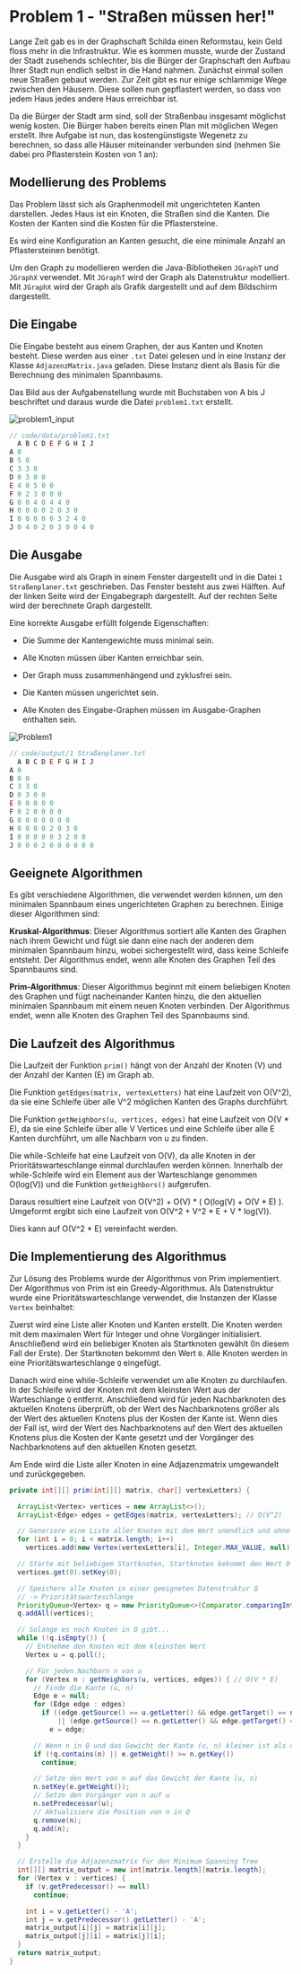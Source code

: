 # Problem 1 - "Straßen müssen her!"

Lange Zeit gab es in der Graphschaft Schilda einen Reformstau, kein Geld floss mehr in die Infrastruktur. Wie es kommen musste, wurde der Zustand der Stadt zusehends schlechter, bis die Bürger der Graphschaft den Aufbau Ihrer Stadt nun endlich selbst in die Hand nahmen. Zunächst einmal sollen neue Straßen gebaut werden. Zur Zeit gibt es nur einige schlammige Wege zwischen den Häusern. Diese sollen nun gepflastert werden, so dass von jedem Haus jedes andere Haus erreichbar ist. 

Da die Bürger der Stadt arm sind, soll der Straßenbau insgesamt möglichst wenig kosten. Die Bürger haben bereits einen Plan mit möglichen Wegen erstellt. Ihre Aufgabe ist nun, das kostengünstigste Wegenetz zu berechnen, so dass alle Häuser miteinander verbunden sind (nehmen Sie dabei pro Pflasterstein Kosten von 1 an):

## Modellierung des Problems

Das Problem lässt sich als Graphenmodell mit ungerichteten Kanten darstellen. Jedes Haus ist ein Knoten, die Straßen sind die Kanten. Die Kosten der Kanten sind die Kosten für die Pflastersteine. 

Es wird eine Konfiguration an Kanten gesucht, die eine minimale Anzahl an Pflastersteinen benötigt.

Um den Graph zu modellieren werden die Java-Bibliotheken `JGraphT` und `JGraphX` verwendet. Mit `JGraphT` wird der Graph als Datenstruktur modelliert. Mit `JGraphX` wird der Graph als Grafik dargestellt und auf dem Bildschirm dargestellt.

## Die Eingabe

Die Eingabe besteht aus einem Graphen, der aus Kanten und Knoten besteht. Diese werden aus einer `.txt` Datei gelesen und in eine Instanz der Klasse `AdjazenzMatrix.java` geladen. Diese Instanz dient als Basis für die Berechnung des minimalen Spannbaums.

Das Bild aus der Aufgabenstellung wurde mit Buchstaben von A bis J beschriftet und daraus wurde die Datei `problem1.txt` erstellt.

![problem1_input](images/problem1_input.png)


```js
// code/data/problem1.txt
  A B C D E F G H I J
A 0
B 5 0
C 3 3 0
D 0 3 0 0
E 4 0 5 0 0
F 0 2 3 0 0 0
G 0 0 4 0 4 4 0
H 0 0 0 0 2 0 3 0
I 0 0 0 0 0 3 2 4 0
J 0 4 0 2 0 3 0 0 4 0
```

## Die Ausgabe

Die Ausgabe wird als Graph in einem Fenster dargestellt und in die Datei `1 Straßenplaner.txt` geschrieben. Das Fenster besteht aus zwei Hälften. Auf der linken Seite wird der Eingabegraph dargestellt. Auf der rechten Seite wird der berechnete Graph dargestellt. 

Eine korrekte Ausgabe erfüllt folgende Eigenschaften:

- Die Summe der Kantengewichte muss minimal sein.

- Alle Knoten müssen über Kanten erreichbar sein.

- Der Graph muss zusammenhängend und zyklusfrei sein.

- Die Kanten müssen ungerichtet sein.

- Alle Knoten des Eingabe-Graphen müssen im Ausgabe-Graphen enthalten sein.

![Problem1](images/problem1.png)

```js
// code/output/1 Straßenplaner.txt
  A B C D E F G H I J 
A 0 
B 0 0 
C 3 3 0 
D 0 3 0 0 
E 0 0 0 0 0 
F 0 2 0 0 0 0 
G 0 0 0 0 0 0 0 
H 0 0 0 0 2 0 3 0 
I 0 0 0 0 0 3 2 0 0 
J 0 0 0 2 0 0 0 0 0 0 
```

## Geeignete Algorithmen

Es gibt verschiedene Algorithmen, die verwendet werden können, um den minimalen Spannbaum eines ungerichteten Graphen zu berechnen. Einige dieser Algorithmen sind:

**Kruskal-Algorithmus**: Dieser Algorithmus sortiert alle Kanten des Graphen nach ihrem Gewicht und fügt sie dann eine nach der anderen dem minimalen Spannbaum hinzu, wobei sichergestellt wird, dass keine Schleife entsteht. Der Algorithmus endet, wenn alle Knoten des Graphen Teil des Spannbaums sind.

**Prim-Algorithmus**: Dieser Algorithmus beginnt mit einem beliebigen Knoten des Graphen und fügt nacheinander Kanten hinzu, die den aktuellen minimalen Spannbaum mit einem neuen Knoten verbinden. Der Algorithmus endet, wenn alle Knoten des Graphen Teil des Spannbaums sind.

## Die Laufzeit des Algorithmus

Die Laufzeit der Funktion `prim()` hängt von der Anzahl der Knoten (V) und der Anzahl der Kanten (E) im Graph ab. 

Die Funktion `getEdges(matrix, vertexLetters)` hat eine Laufzeit von O(V^2), da sie eine Schleife über alle V^2 möglichen Kanten des Graphs durchführt. 

Die Funktion `getNeighbors(u, vertices, edges)` hat eine Laufzeit von O(V * E), da sie eine Schleife über alle V Vertices und eine Schleife über alle E Kanten durchführt, um alle Nachbarn von u zu finden.

Die while-Schleife hat eine Laufzeit von O(V), da alle Knoten in der Prioritätswarteschlange einmal durchlaufen werden können. Innerhalb der while-Schleife wird ein Element aus der Warteschlange genommen O(log(V)) und die Funktion `getNeighbors()` aufgerufen. 

Daraus resultiert eine Laufzeit von O(V^2) + O(V) * ( O(log(V) + O(V * E) ).
Umgeformt ergibt sich eine Laufzeit von O(V^2 + V^2 * E + V * log(V)).

Dies kann auf O(V^2 * E) vereinfacht werden.

## Die Implementierung des Algorithmus

Zur Lösung des Problems wurde der Algorithmus von Prim implementiert. Der Algorithmus von Prim ist ein Greedy-Algorithmus. Als Datenstruktur wurde eine Prioritätswarteschlange verwendet, die Instanzen der Klasse `Vertex` beinhaltet: 

Zuerst wird eine Liste aller Knoten und Kanten erstellt. Die Knoten werden mit dem maximalen Wert für Integer und ohne Vorgänger initialisiert. Anschließend wird ein beliebiger Knoten als Startknoten gewählt (In diesem Fall der Erste). Der Startknoten bekommt den Wert `0`. Alle Knoten werden in eine Prioritätswarteschlange `Q` eingefügt.

Danach wird eine while-Schleife verwendet um alle Knoten zu durchlaufen. In der Schleife wird der Knoten mit dem kleinsten Wert aus der Warteschlange `Q` entfernt. Anschließend wird für jeden Nachbarknoten des aktuellen Knotens überprüft, ob der Wert des Nachbarknotens größer als der Wert des aktuellen Knotens plus der Kosten der Kante ist. Wenn dies der Fall ist, wird der Wert des Nachbarknotens auf den Wert des aktuellen Knotens plus die Kosten der Kante gesetzt und der Vorgänger des Nachbarknotens auf den aktuellen Knoten gesetzt.

Am Ende wird die Liste aller Knoten in eine Adjazenzmatrix umgewandelt und zurückgegeben.


```java
private int[][] prim(int[][] matrix, char[] vertexLetters) {

  ArrayList<Vertex> vertices = new ArrayList<>();
  ArrayList<Edge> edges = getEdges(matrix, vertexLetters); // O(V^2)

  // Generiere eine Liste aller Knoten mit dem Wert unendlich und ohne Vorgänger
  for (int i = 0; i < matrix.length; i++)
    vertices.add(new Vertex(vertexLetters[i], Integer.MAX_VALUE, null));

  // Starte mit beliebigem Startknoten, Startknoten bekommt den Wert 0
  vertices.get(0).setKey(0);

  // Speichere alle Knoten in einer geeigneten Datenstruktur Q
  // -> Prioritätswarteschlange
  PriorityQueue<Vertex> q = new PriorityQueue<>(Comparator.comparingInt(Vertex::getKey));
  q.addAll(vertices);

  // Solange es noch Knoten in Q gibt...
  while (!q.isEmpty()) {
    // Entnehme den Knoten mit dem kleinsten Wert
    Vertex u = q.poll();

    // Für jeden Nachbarn n von u
    for (Vertex n : getNeighbors(u, vertices, edges)) { // O(V * E)
      // Finde die Kante (u, n)
      Edge e = null;
      for (Edge edge : edges)
        if ((edge.getSource() == u.getLetter() && edge.getTarget() == n.getLetter())
            || (edge.getSource() == n.getLetter() && edge.getTarget() == u.getLetter()))
          e = edge;

      // Wenn n in Q und das Gewicht der Kante (u, n) kleiner ist als der Wert von n
      if (!q.contains(n) || e.getWeight() >= n.getKey())
        continue;

      // Setze den Wert von n auf das Gewicht der Kante (u, n)
      n.setKey(e.getWeight());
      // Setze den Vorgänger von n auf u
      n.setPredecessor(u);
      // Aktualisiere die Position von n in Q
      q.remove(n);
      q.add(n);
    }
  }

  // Erstelle die Adjazenzmatrix für den Minimum Spanning Tree
  int[][] matrix_output = new int[matrix.length][matrix.length];
  for (Vertex v : vertices) {
    if (v.getPredecessor() == null)
      continue;

    int i = v.getLetter() - 'A';
    int j = v.getPredecessor().getLetter() - 'A';
    matrix_output[i][j] = matrix[i][j];
    matrix_output[j][i] = matrix[j][i];
  }
  return matrix_output;
}
```

